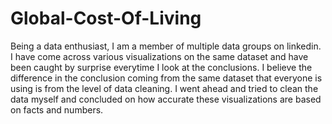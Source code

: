 # Global-Cost-Of-Living
Being a data enthusiast, I am a member of multiple data groups on linkedin. I have come across various visualizations
on the same dataset and have been caught by surprise everytime I look at the conclusions. I believe the difference in the conclusion coming from the same
dataset that everyone is using is from the level of data cleaning. I went ahead and tried to clean the data myself and concluded on how accurate these
visualizations are based on facts and numbers.
